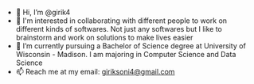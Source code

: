 - 👋 Hi, I’m @girik4
- 👀 I'm interested in collaborating with different people to work on different kinds of softwares. Not just any softwares but I like to brainstorm and work on solutions to make lives easier
- 🌱 I’m currently pursuing a Bachelor of Science degree at University of Wisconsin - Madison. I am majoring in Computer Science and Data Science
- 📫 Reach me at my email: giriksoni4@gmail.com

<!---
girik4/girik4 is a ✨ special ✨ repository because its `README.md` (this file) appears on your GitHub profile.
You can click the Preview link to take a look at your changes.
--->
